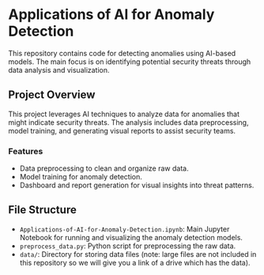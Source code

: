 # Applications of AI for Anomaly Detection

This repository contains code for detecting anomalies using AI-based models. The main focus is on identifying potential security threats through data analysis and visualization.

## Project Overview

This project leverages AI techniques to analyze data for anomalies that might indicate security threats. The analysis includes data preprocessing, model training, and generating visual reports to assist security teams.

### Features
- Data preprocessing to clean and organize raw data.
- Model training for anomaly detection.
- Dashboard and report generation for visual insights into threat patterns.

## File Structure

- `Applications-of-AI-for-Anomaly-Detection.ipynb`: Main Jupyter Notebook for running and visualizing the anomaly detection models.
- `preprocess_data.py`: Python script for preprocessing the raw data.
- `data/`: Directory for storing data files (note: large files are not included in this repository so we will give you a link of a drive which has the data).


